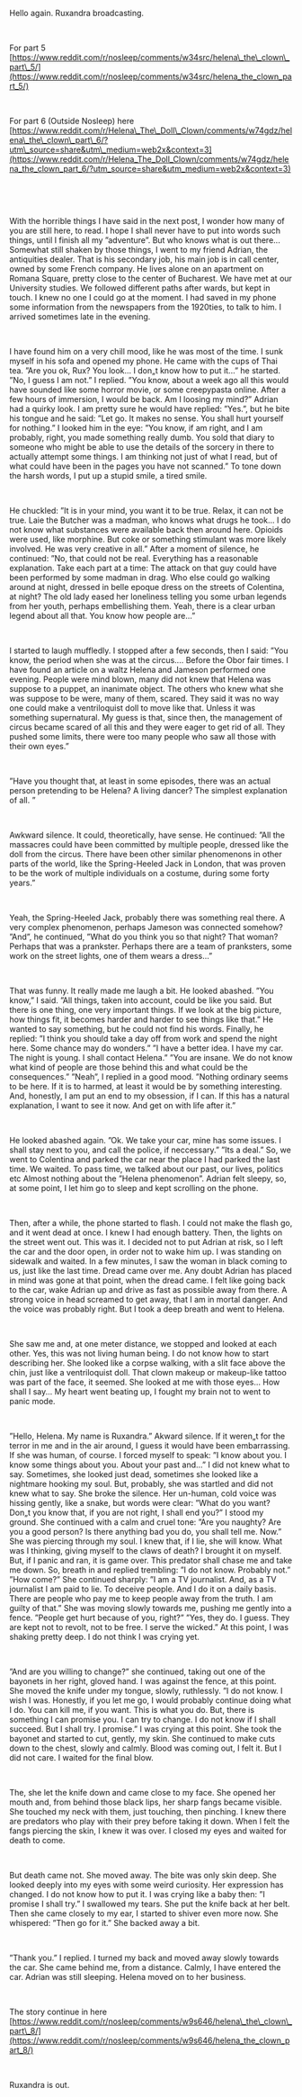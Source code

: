 Hello again. Ruxandra broadcasting.

&#x200B;

For part 5 [https://www.reddit.com/r/nosleep/comments/w34src/helena\_the\_clown\_part\_5/](https://www.reddit.com/r/nosleep/comments/w34src/helena_the_clown_part_5/)

&#x200B;

For part 6 (Outside Nosleep) here [https://www.reddit.com/r/Helena\_The\_Doll\_Clown/comments/w74gdz/helena\_the\_clown\_part\_6/?utm\_source=share&utm\_medium=web2x&context=3](https://www.reddit.com/r/Helena_The_Doll_Clown/comments/w74gdz/helena_the_clown_part_6/?utm_source=share&utm_medium=web2x&context=3)

&#x200B;

&#x200B;

With the horrible things I have said in the next post, I wonder how many of you are still here, to read. I hope I shall never have to put into words such things, until I finish all my ”adventure”. But who knows what is out there...  Somewhat still shaken by those things, I went to my friend Adrian, the antiquities dealer. That is his secondary job, his main job is in call center, owned by some French company. He lives alone on an apartment on Romana Square, pretty close to the center of Bucharest. We have met at our University studies. We followed different paths after wards, but kept in touch. I knew no one I could go at the moment. I had saved in my phone some information from the newspapers from the 1920ties, to talk to him. I arrived sometimes late in the evening.

&#x200B;

I have found him on a very chill mood, like he was most of the time. I sunk myself in his sofa and opened my phone. He came with the cups of Thai tea. ”Are you ok, Rux? You look... I don„t know how to put it...” he started. ”No, I guess I am not.” I replied. ”You know, about a week ago all this would have sounded like some horror movie, or some creepypasta online. After a few hours of immersion, I would be back. Am I loosing my mind?” Adrian had a quirky look. I am pretty sure he would have replied: ”Yes.”, but he bite his tongue and he said: ”Let go. It makes no sense. You shall hurt yourself for nothing.” I looked him in the eye: ”You know, if am right, and I am probably, right, you made something really dumb. You sold that diary to someone who might be able to use the details of the sorcery in there to actually attempt some things. I am thinking not just of what I read, but of what could have been in the pages you have not scanned.” To tone down the harsh words, I put up a stupid smile, a tired smile.

&#x200B;

He chuckled: ”It is in your mind, you want it to be true. Relax, it can not be true. Laie the Butcher was a madman, who knows what drugs he took... I do not know what substances were available back then around here. Opioids were used, like morphine. But coke or something stimulant was more likely involved. He was very creative in all.” After a moment of silence, he continued: ”No, that could not be real. Everything has a reasonable explanation. Take each part at a time: The attack on that guy could have been performed by some madman in drag. Who else could go walking around at night, dressed in belle epoque dress on the streets of Colentina, at night? The old lady eased her loneliness telling you some urban legends from her youth, perhaps embellishing them. Yeah, there is a clear urban legend about all that. You know how people are...”

&#x200B;

I started to laugh muffledly. I stopped after a few seconds, then I said: ”You know, the period when she was at the circus.... Before the Obor fair times. I have found an article on a waltz Helena and Jameson performed one evening. People were mind blown, many did not knew that Helena was suppose to a puppet, an inanimate object. The others who knew what she was suppose to be were, many of them, scared. They said it was no way one could make a ventriloquist doll to move like that. Unless it was something supernatural. My guess is that, since then, the management of circus became scared of all this and they were eager to get rid of all. They pushed some limits, there were too many people who saw all those with their own eyes.”

&#x200B;

”Have you thought that, at least in some episodes, there was an actual person pretending to be Helena? A living dancer? The simplest explanation of all. ”

&#x200B;

Awkward silence. It could, theoretically, have sense. He continued: ”All the massacres could have been committed by multiple people, dressed like the doll from the circus. There have been other similar phenomenons in other parts of the world, like the Spring-Heeled Jack in London, that was proven to be the work of multiple individuals on a costume, during some forty years.”

&#x200B;

Yeah, the Spring-Heeled Jack, probably there was something real there. A very complex phenomenon, perhaps Jameson was connected somehow? ”And”, he continued, ”What do you think you so that night? That woman? Perhaps that was a prankster. Perhaps there are a team of pranksters, some work on the street lights, one of them wears a dress...”

&#x200B;

That was funny. It really made me laugh a bit. He looked abashed. ”You know,” I said. ”All things, taken into account, could be like you said. But there is one thing, one very important things. If we look at the big picture, how things fit, it becomes harder and harder to see things like that.” He wanted to say something, but he could not find his words. Finally, he replied: ”I  think you should take  a day off from work and spend the night here. Some chance may do wonders.” ”I have a better idea. I have my car. The night is young. I shall contact Helena.” ”You are insane. We do not know what kind of people are those behind this and what could be the consequences.” ”Neah”, I replied in a good mood. ”Nothing ordinary seems to be here. If it is to harmed, at least it would be by something interesting. And, honestly, I am put an end to my obsession, if I can. If this has a natural explanation, I want to see it now. And get on with life after it.”

&#x200B;

He looked abashed again. ”Ok. We take your car, mine has some issues. I shall stay next to you, and call the police, if neccessary.” ”Its a deal.” So, we went to Colentina and parked the car near the place I had parked the last time.  We waited. To pass time, we talked about our past, our lives, politics etc Almost nothing about the ”Helena phenomenon”. Adrian felt sleepy, so, at some point, I let him go to sleep and kept scrolling on the phone.

&#x200B;

Then, after a while, the phone started to flash. I could not make the flash go, and it went dead at once. I knew I had enough battery. Then, the lights on the street went out. This was it. I decided not to put Adrian at risk, so I left the car and the door open, in order not to wake him up. I was standing on sidewalk and waited. In a few minutes, I saw the woman in black coming to us, just like the last time. Dread came over me. Any doubt Adrian has placed in mind was gone at that point, when the dread came. I felt like going back to the car, wake Adrian up and drive as fast as possible away from there. A strong voice in head screamed to get away, that I am in mortal danger. And the voice was probably right. But I took a deep breath and went to Helena.

&#x200B;

She saw me and, at one meter distance, we stopped and looked at each other. Yes, this was not living human being. I do not know how to start describing her. She looked like a corpse walking, with a slit face above the chin, just like a ventriloquist doll. That clown makeup or makeup-like tattoo was part of the face, it seemed. She looked at me with those eyes... How shall I say... My heart went beating up, I fought my brain not to went to panic mode.

&#x200B;

”Hello, Helena. My name is Ruxandra.” Akward silence. If it weren„t for the terror in me and in the air around, I guess it would have been embarrassing. If she was human, of course. I forced myself to speak: ”I know about you. I know some things about you. About your past and...” I did not knew what to say. Sometimes, she looked just dead, sometimes she looked like a nightmare hooking my soul. But, probably, she was startled and did not knew what to say. She broke the silence. Her un-human, cold voice was hissing gently, like a snake, but words were clear: ”What do you want? Don„t you know that, if you are not right, I shall end you?” I stood my ground. She continued with a calm and cruel tone: ”Are you naughty? Are you a good person? Is there anything bad you do, you shall tell me. Now.” She was piercing through my soul. I knew that, if I lie, she will know. What was I thinking, giving myself to the claws of death? I brought it on myself. But, if I panic and ran, it is game over. This predator shall chase me and take me down. So, breath in and replied trembling: ”I do not know. Probably not.” ”How come?” She continued sharply: ”I am a TV journalist. And, as a TV journalist I am paid to lie. To deceive people. And I do it on a daily basis. There are people who pay me to keep people away from the truth. I am guilty of that.” She was moving slowly towards me, pushing me gently into a fence. ”People get hurt because of you, right?” ”Yes, they do. I guess. They are kept not to revolt, not to be free. I serve the wicked.” At this point, I was shaking pretty deep. I do not think I was crying yet.

&#x200B;

”And are you willing to change?” she continued, taking out one of the bayonets in her right, gloved hand. I was against the fence, at this point. She moved the knife under my tongue, slowly, ruthlessly. ”I do not know. I wish I was. Honestly, if you let me go, I would probably continue doing what I do. You can kill me, if you want. This is what you do. But, there is something I can promise you. I can try to change. I do not know if I shall succeed. But I shall try. I promise.” I was crying at this point. She took the bayonet and started to cut, gently, my skin. She continued to make cuts down to the chest, slowly and calmly. Blood was coming out, I felt it. But I did not care. I waited for the final blow.

&#x200B;

The, she let the knife down and came close to my face. She opened her mouth and, from behind those black lips, her sharp fangs became visible. She touched my neck with them, just touching, then pinching. I knew there are predators who play with their prey before taking it down. When I felt the fangs piercing the skin, I knew it was over. I closed my eyes and waited for death to come.

&#x200B;

But death came not. She moved away. The bite was only skin deep. She looked deeply into my eyes with some weird curiosity. Her expression has changed. I do not know how to put it. I was crying like a baby then: ”I promise I shall try.” I swallowed my tears. She put the knife back at her belt. Then she came closely to my ear, I started to shiver even more now. She whispered: ”Then go for it.” She backed away a bit.

&#x200B;

”Thank you.” I replied. I turned my back and moved away slowly towards the car. She came behind me, from a distance. Calmly, I have entered the car. Adrian was still sleeping. Helena moved on to her business.

&#x200B;

The story continue in here [https://www.reddit.com/r/nosleep/comments/w9s646/helena\_the\_clown\_part\_8/](https://www.reddit.com/r/nosleep/comments/w9s646/helena_the_clown_part_8/)

&#x200B;

Ruxandra is out.